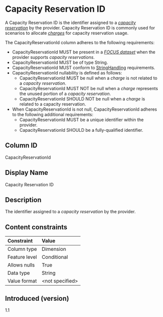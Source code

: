 # Capacity Reservation ID

A Capacity Reservation ID is the identifier assigned to a [*capacity reservation*](#glossary:capacity-reservation) by the provider. Capacity Reservation ID is commonly used for scenarios to allocate [*charges*](#glossary:charge) for capacity reservation usage.

The CapacityReservationId column adheres to the following requirements:

* CapacityReservationId MUST be present in a [*FOCUS dataset*](#glossary:FOCUS-dataset) when the provider supports *capacity reservations*.
* CapacityReservationId MUST be of type String.
* CapacityReservationId MUST conform to [StringHandling](#stringhandling) requirements.
* CapacityReservationId nullability is defined as follows:
  * CapacityReservationId MUST be null when a *charge* is not related to a *capacity reservation*.
  * CapacityReservationId MUST NOT be null when a *charge* represents the unused portion of a *capacity reservation*.
  * CapacityReservationId SHOULD NOT be null when a *charge* is related to a capacity reservation.
* When CapacityReservationId is not null, CapacityReservationId adheres to the following additional requirements:
  * CapacityReservationId MUST be a unique identifier within the provider.
  * CapacityReservationId SHOULD be a fully-qualified identifier.

## Column ID

CapacityReservationId

## Display Name

Capacity Reservation ID

## Description

The identifier assigned to a *capacity reservation* by the provider.

## Content constraints

|    Constraint   |      Value       |
|:----------------|:-----------------|
| Column type     | Dimension        |
| Feature level   | Conditional      |
| Allows nulls    | True             |
| Data type       | String           |
| Value format    | \<not specified> |

## Introduced (version)

1.1
